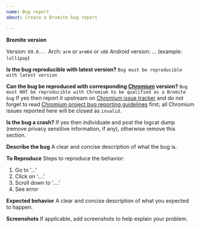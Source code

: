 ```yaml
---
name: Bug report
about: Create a Bromite bug report

---
```


**Bromite version**

Version: `69.0...`
Arch: `arm` or `arm64` or `x86`
Android version: ... (example: `lollipop`)

**Is the bug reproducible with latest version?**
`Bug must be reproducible with latest version`

**Can the bug be reproduced with corresponding [Chromium](https://github.com/bromite/chromium/releases) version?**
`Bug must NOT be reproducible with Chromium to be qualified as a Bromite bug`
If yes then report it upstream on [Chromium issue tracker](https://bugs.chromium.org/p/chromium/issues/list) and do not forget to read [Chromium project bug reporting guidelines](https://www.chromium.org/for-testers/bug-reporting-guidelines) first; all Chromium issues reported here will be closed as `invalid`.

**Is the bug a crash?**
If yes then individuate and post the logcat dump (remove privacy sensitive information, if any), otherwise remove this section.

**Describe the bug**
A clear and concise description of what the bug is.

**To Reproduce**
Steps to reproduce the behavior:
1. Go to '...'
2. Click on '....'
3. Scroll down to '....'
4. See error

**Expected behavior**
A clear and concise description of what you expected to happen.

**Screenshots**
If applicable, add screenshots to help explain your problem.
